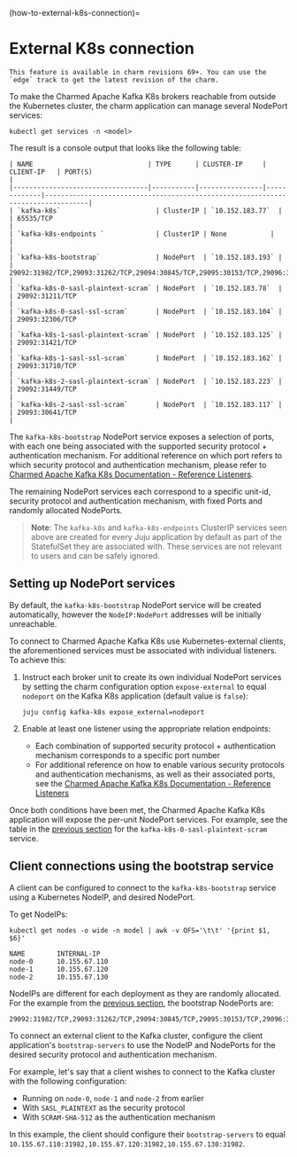 (how-to-external-k8s-connection)=
# External K8s connection

```{note}
This feature is available in charm revisions 69+. You can use the `edge` track to get the latest revision of the charm.
```

To make the Charmed Apache Kafka K8s brokers reachable from outside the Kubernetes cluster, the charm application can manage several NodePort services:

```shell
kubectl get services -n <model>
```

The result is a console output that looks like the following table:

```text
| NAME                             | TYPE      | CLUSTER-IP     | CLIENT-IP   | PORT(S)                                                                         |
|----------------------------------|-----------|----------------|-------------|---------------------------------------------------------------------------------|
| `kafka-k8s`                        | ClusterIP | `10.152.183.77`  |             | 65535/TCP                                                                       |
| `kafka-k8s-endpoints `             | ClusterIP | None           |             |                                                                                 |
| `kafka-k8s-bootstrap`              | NodePort  | `10.152.183.193` |             | 29092:31982/TCP,29093:31262/TCP,29094:30845/TCP,29095:30153/TCP,29096:32601/TCP |
| `kafka-k8s-0-sasl-plaintext-scram` | NodePort  | `10.152.183.78`  |             | 29092:31211/TCP                                                                 |
| `kafka-k8s-0-sasl-ssl-scram`       | NodePort  | `10.152.183.104` |             | 29093:32306/TCP                                                                 |
| `kafka-k8s-1-sasl-plaintext-scram` | NodePort  | `10.152.183.125` |             | 29092:31421/TCP                                                                 |
| `kafka-k8s-1-sasl-ssl-scram`       | NodePort  | `10.152.183.162` |             | 29093:31710/TCP                                                                 |
| `kafka-k8s-2-sasl-plaintext-scram` | NodePort  | `10.152.183.223` |             | 29092:31449/TCP                                                                 |
| `kafka-k8s-2-sasl-ssl-scram`       | NodePort  | `10.152.183.117` |             | 29093:30641/TCP                                                                 |
```

The `kafka-k8s-bootstrap` NodePort service exposes a selection of ports, with each one being associated with the supported security protocol + authentication mechanism. For additional reference on which port refers to which security protocol and authentication mechanism, please refer to [Charmed Apache Kafka K8s Documentation - Reference Listeners](reference-apache-kafka-listeners).

The remaining NodePort services each correspond to a specific unit-id, security protocol and authentication mechanism, with fixed Ports and randomly allocated NodePorts.

> **Note**: The `kafka-k8s` and `kafka-k8s-endpoints` ClusterIP services seen above are created for every Juju application by default as part of the StatefulSet they are associated with. These services are not relevant to users and can be safely ignored.

## Setting up NodePort services

By default, the `kafka-k8s-bootstrap` NodePort service will be created automatically, however the `NodeIP:NodePort` addresses will be initially unreachable.

To connect to Charmed Apache Kafka K8s use Kubernetes-external clients, the aforementioned services must be associated with individual listeners. To achieve this:

1. Instruct each broker unit to create its own individual NodePort services by setting the charm configuration option `expose-external` to equal `nodeport` on the Kafka K8s application (default value is `false`):

    ```shell
    juju config kafka-k8s expose_external=nodeport
    ```

2. Enable at least one listener using the appropriate relation endpoints:
    - Each combination of supported security protocol + authentication mechanism corresponds to a specific port number
    - For additional reference on how to enable various security protocols and authentication mechanisms, as well as their associated ports, see the [Charmed Apache Kafka K8s Documentation - Reference Listeners](reference-apache-kafka-listeners)

Once both conditions have been met, the Charmed Apache Kafka K8s application will expose the per-unit NodePort services. For example, see the table in the [previous section](#external-k8s-connection) for the `kafka-k8s-0-sasl-plaintext-scram` service.

## Client connections using the bootstrap service

A client can be configured to connect to the `kafka-k8s-bootstrap` service using a Kubernetes NodeIP, and desired NodePort.

To get NodeIPs:

```shell
kubectl get nodes -o wide -n model | awk -v OFS='\t\t' '{print $1, $6}'
```

```text
NAME        INTERNAL-IP
node-0      10.155.67.110
node-1      10.155.67.120
node-2      10.155.67.130
```

NodeIPs are different for each deployment as they are randomly allocated.
For the example from the [previous section](#external-k8s-connection), the bootstrap NodePorts are:

```shell
29092:31982/TCP,29093:31262/TCP,29094:30845/TCP,29095:30153/TCP,29096:32601/TCP
```

To connect an external client to the Kafka cluster, configure the client application's `bootstrap-servers` to use the NodeIP and NodePorts for the desired security protocol and authentication mechanism.

For example, let's say that a client wishes to connect to the Kafka cluster with the following configuration:
- Running on `node-0`, `node-1` and `node-2` from earlier
- With `SASL_PLAINTEXT` as the  security protocol
- With `SCRAM-SHA-512` as the authentication mechanism

In this example, the client should configure their `bootstrap-servers` to equal `10.155.67.110:31982,10.155.67.120:31982,10.155.67.130:31982`.
